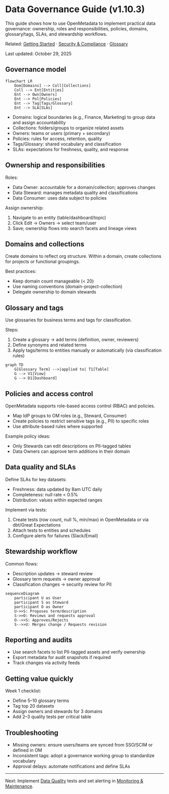 ﻿# Data Governance Guide (v1.10.3)

This guide shows how to use OpenMetadata to implement practical data governance: ownership, roles and responsibilities, policies, domains, glossary/tags, SLAs, and stewardship workflows.

Related: [Getting Started](./getting-started.md) · [Security & Compliance](../../03-technical-deep-dive/security-compliance.md) · [Glossary](../../10-reference/glossary.md)

Last updated: October 29, 2025

## Governance model

```mermaid
flowchart LR
	Dom[Domains] --> Coll[Collections]
	Coll --> Ent[Entities]
	Ent --> Own[Owners]
	Ent --> Pol[Policies]
	Ent --> Tag[Tags/Glossary]
	Ent --> SLA[SLAs]
```

- Domains: logical boundaries (e.g., Finance, Marketing) to group data and assign accountability
- Collections: folders/groups to organize related assets
- Owners: teams or users (primary + secondary)
- Policies: rules for access, retention, quality
- Tags/Glossary: shared vocabulary and classification
- SLAs: expectations for freshness, quality, and response

## Ownership and responsibilities

Roles:
- Data Owner: accountable for a domain/collection; approves changes
- Data Steward: manages metadata quality and classifications
- Data Consumer: uses data subject to policies

Assign ownership:
1) Navigate to an entity (table/dashboard/topic)
2) Click Edit → Owners → select team/user
3) Save; ownership flows into search facets and lineage views

## Domains and collections

Create domains to reflect org structure. Within a domain, create collections for projects or functional groupings.

Best practices:
- Keep domain count manageable (< 20)
- Use naming conventions (domain-project-collection)
- Delegate ownership to domain stewards

## Glossary and tags

Use glossaries for business terms and tags for classification.

Steps:
1) Create a glossary → add terms (definition, owner, reviewers)
2) Define synonyms and related terms
3) Apply tags/terms to entities manually or automatically (via classification rules)

```mermaid
graph TD
	G[Glossary Term] -->|applied to| T1[Table]
	G --> V1[View]
	G --> D1[Dashboard]
```

## Policies and access control

OpenMetadata supports role-based access control (RBAC) and policies.

- Map IdP groups to OM roles (e.g., Steward, Consumer)
- Create policies to restrict sensitive tags (e.g., PII) to specific roles
- Use attribute-based rules where supported

Example policy ideas:
- Only Stewards can edit descriptions on PII-tagged tables
- Data Owners can approve term additions in their domain

## Data quality and SLAs

Define SLAs for key datasets:
- Freshness: data updated by 8am UTC daily
- Completeness: null rate < 0.5%
- Distribution: values within expected ranges

Implement via tests:
1) Create tests (row count, null %, min/max) in OpenMetadata or via dbt/Great Expectations
2) Attach tests to entities and schedules
3) Configure alerts for failures (Slack/Email)

## Stewardship workflow

Common flows:
- Description updates → steward review
- Glossary term requests → owner approval
- Classification changes → security review for PII

```mermaid
sequenceDiagram
	participant U as User
	participant S as Steward
	participant O as Owner
	U->>S: Proposes term/description
	S->>O: Reviews and requests approval
	O-->>S: Approves/Rejects
	S-->>U: Merges change / Requests revision
```

## Reporting and audits

- Use search facets to list PII-tagged assets and verify ownership
- Export metadata for audit snapshots if required
- Track changes via activity feeds

## Getting value quickly

Week 1 checklist:
- Define 5–10 glossary terms
- Tag top 20 datasets
- Assign owners and stewards for 3 domains
- Add 2–3 quality tests per critical table

## Troubleshooting

- Missing owners: ensure users/teams are synced from SSO/SCIM or defined in OM
- Inconsistent tags: adopt a governance working group to standardize vocabulary
- Approval delays: automate notifications and define SLAs

---

Next: Implement [Data Quality](./data-quality.md) tests and set alerting in [Monitoring & Maintenance](../../04-deployment-operations/monitoring-maintenance.md).
